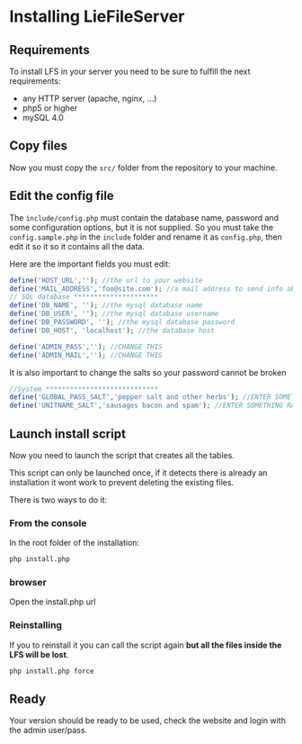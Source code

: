 # Installing LieFileServer

## Requirements

To install LFS in your server you need to be sure to fulfill the next requirements:

- any HTTP server (apache, nginx, ...)
- php5 or higher
- mySQL 4.0

## Copy files

Now you must copy the ```src/``` folder from the repository to your machine.

## Edit the config file

The ```include/config.php``` must contain the database name, password and some configuration options, but it is not supplied. 
So you must take the ```config.sample.php``` in the ```include``` folder and rename it as ```config.php```, then edit it so it 
so it contains all the data. 

Here are the important fields you must edit:

```php
define('HOST_URL',''); //the url to your website
define('MAIL_ADDRESS','foo@site.com'); //a mail address to send info about pending users waiting for registration
// SQL database *********************
define('DB_NAME', ''); //the mysql database name
define('DB_USER', ''); //the mysql database username
define('DB_PASSWORD', ''); //the mysql database password
define('DB_HOST', 'localhost'); //the database host

define('ADMIN_PASS',''); //CHANGE THIS
define('ADMIN_MAIL',''); //CHANGE THIS
```

It is also important to change the salts so your password cannot be broken
```php
//System ****************************
define('GLOBAL_PASS_SALT','pepper salt and other herbs'); //ENTER SOMETHING RANDOM HERE
define('UNITNAME_SALT','sausages bacon and spam'); //ENTER SOMETHING RANDOM HERE
```

## Launch install script

Now you need to launch the script that creates all the tables. 

This script can only be launched once, if it detects there is already an installation it wont work to prevent deleting the existing files.

There is two ways to do it:

### From the console

In the root folder of the installation:

```bash
php install.php
```

### browser

Open the install.php url


### Reinstalling

If you to reinstall it you can call the script again **but all the files inside the LFS will be lost**.

```bash
php install.php force
```

## Ready

Your version should be ready to be used, check the website and login with the admin user/pass.
